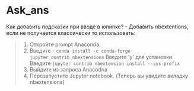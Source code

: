 # Ask_ans
Как добавить подсказки при вводе в юпипке? - Добавить nbextentions, если не получается классически то использовать:
>1) Откройте prompt Anaconda.
>2) Введите -
```conda install -c conda-forge jupyter_contrib_nbextensions```
> Введите 'y' для установки.
> Bведите ```jupyter contrib nbextension install --sys-prefix```
>4) Выйдите из запроса Anacodna
>5) Перезапустите Jupyter notebook. (Теперь вы увидите вкладку nbextensions)
